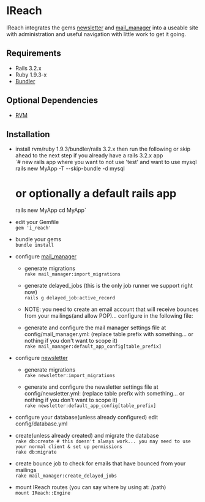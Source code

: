 IReach
======

IReach integrates the gems [newsletter](https://github.com/LoneStarInternet/newsletter/) and [mail_manager](https://github.com/LoneStarInternet/mail_manager) into a useable site with administration and useful navigation with little work to get it going.

Requirements
------------

* Rails 3.2.x
* Ruby 1.9.3-x
* [Bundler](http://bundler.io)

Optional Dependencies
---------------------
* [RVM](http://rvm.io)

Installation
-----------
* install rvm/ruby 1.9.3/bundler/rails 3.2.x then run the following or skip ahead to the next step if you already have a rails 3.2.x app  
  `# new rails app where you want to not use 'test' and want to use mysql
  rails new MyApp -T --skip-bundle -d mysql
  # or optionally a default rails app
  rails new MyApp
  cd MyApp`

* edit your Gemfile  
  `gem 'i_reach'`

* bundle your gems  
  `bundle install`

* configure [mail_manager](https://github.com/LoneStarInternet/mail_manager/master/README.md)
  * generate migrations  
  `rake mail_manager:import_migrations`

  * generate delayed_jobs (this is the only job runner we support right now)  
  `rails g delayed_job:active_record`

  * NOTE: you need to create an email account that will receive bounces from your mailings(and allow POP)... configure in the following file:
  * generate and configure the mail manager settings file at config/mail_manager.yml: (replace table prefix with something... or nothing if you don't want to scope it)  
  `rake mail_manager:default_app_config[table_prefix]`

* configure [newsletter](https://github.com/LoneStarInternet/newsletter/master/README.md)
  * generate migrations  
  `rake newsletter:import_migrations`

  * generate and configure the newsletter settings file at config/newsletter.yml: (replace table prefix with something... or nothing if you don't want to scope it)  
  `rake newsletter:default_app_config[table_prefix]`

* configure your database(unless already configured) edit config/database.yml

* create(unless already created) and migrate the database  
  `rake db:create # this doesn't always work... you may need to use your normal client & set up permissions`  
  `rake db:migrate`

* create bounce job to check for emails that have bounced from your mailings  
  `rake mail_manager:create_delayed_jobs`

* mount IReach routes (you can say where by using at: /path)  
  `mount IReach::Engine`
